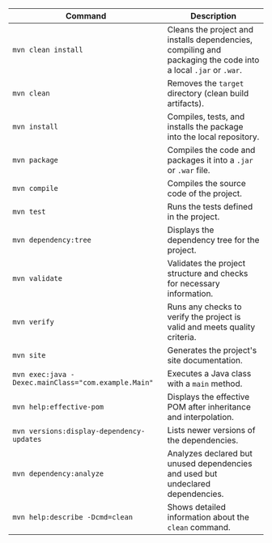 | Command | Description |
|--------|-------------|
| `mvn clean install` | Cleans the project and installs dependencies, compiling and packaging the code into a local `.jar` or `.war`. |
| `mvn clean` | Removes the `target` directory (clean build artifacts). |
| `mvn install` | Compiles, tests, and installs the package into the local repository. |
| `mvn package` | Compiles the code and packages it into a `.jar` or `.war` file. |
| `mvn compile` | Compiles the source code of the project. |
| `mvn test` | Runs the tests defined in the project. |
| `mvn dependency:tree` | Displays the dependency tree for the project. |
| `mvn validate` | Validates the project structure and checks for necessary information. |
| `mvn verify` | Runs any checks to verify the project is valid and meets quality criteria. |
| `mvn site` | Generates the project's site documentation. |
| `mvn exec:java -Dexec.mainClass="com.example.Main"` | Executes a Java class with a `main` method. |
| `mvn help:effective-pom` | Displays the effective POM after inheritance and interpolation. |
| `mvn versions:display-dependency-updates` | Lists newer versions of the dependencies. |
| `mvn dependency:analyze` | Analyzes declared but unused dependencies and used but undeclared dependencies. |
| `mvn help:describe -Dcmd=clean` | Shows detailed information about the `clean` command. |
